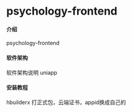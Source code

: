 # psychology-frontend

#### 介绍
psychology-frontend

#### 软件架构
软件架构说明
uniapp

#### 安装教程
hbuilderx 打正式包，云端证书，appid换成自己的